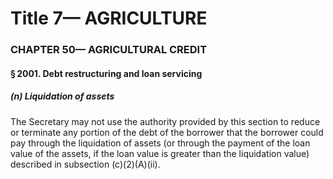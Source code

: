 
# Title 7— AGRICULTURE
### CHAPTER 50— AGRICULTURAL CREDIT
#### § 2001. Debt restructuring and loan servicing
##### (n) Liquidation of assets

The Secretary may not use the authority provided by this section to reduce or terminate any portion of the debt of the borrower that the borrower could pay through the liquidation of assets (or through the payment of the loan value of the assets, if the loan value is greater than the liquidation value) described in subsection (c)(2)(A)(ii).
